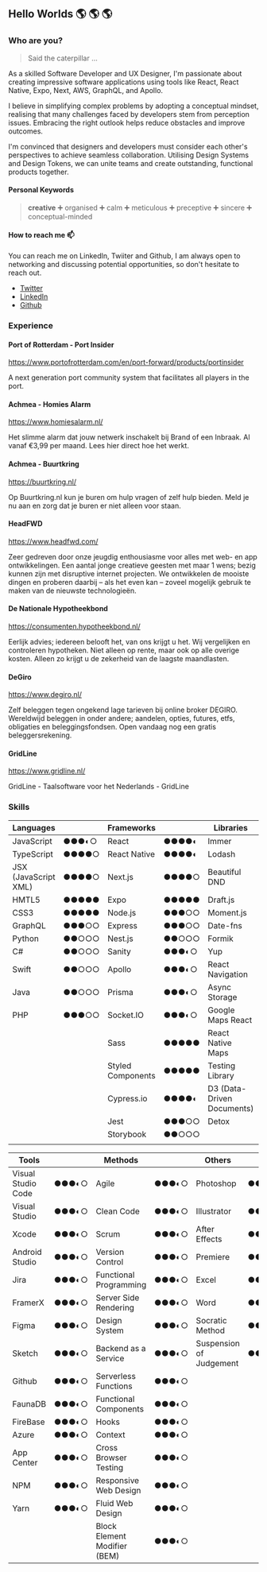 ## Hello Worlds 🌎 🌎 🌎

### Who are you?
> Said the caterpillar ...

As a skilled Software Developer and UX Designer, I'm passionate about creating impressive software applications using tools like React, React Native, Expo, Next, AWS, GraphQL, and Apollo.

I believe in simplifying complex problems by adopting a conceptual mindset, realising that many challenges faced by developers stem from perception issues. Embracing the right outlook helps reduce obstacles and improve outcomes.

I'm convinced that designers and developers must consider each other's perspectives to achieve seamless collaboration. Utilising Design Systems and Design Tokens, we can unite teams and create outstanding, functional products together.

#### Personal Keywords
> **creative** ➕ organised ➕ calm ➕ meticulous ➕ preceptive ➕ sincere ➕ conceptual-minded

#### How to reach me 📫

You can reach me on LinkedIn, Twiiter and Github, I am always open to networking and discussing potential opportunities, so don't hesitate to reach out.

- [Twitter](https://twitter.com/bartoosten) 
- [LinkedIn](https://www.linkedin.com/in/bart-oosten-516b9169/)
- [Github](https://github.com/bartoosten)

### Experience

#### Port of Rotterdam - Port Insider

https://www.portofrotterdam.com/en/port-forward/products/portinsider

A next generation port community system that facilitates all players in the port.

#### Achmea - Homies Alarm

https://www.homiesalarm.nl/

Het slimme alarm dat jouw netwerk inschakelt bij Brand of een Inbraak. Al vanaf €3,99 per maand. Lees hier direct hoe het werkt.

#### Achmea - Buurtkring

https://buurtkring.nl/

Op Buurtkring.nl kun je buren om hulp vragen of zelf hulp bieden. Meld je nu aan en zorg dat je buren er niet alleen voor staan.

#### HeadFWD

https://www.headfwd.com/

Zeer gedreven door onze jeugdig enthousiasme voor alles met web- en app ontwikkelingen. Een aantal jonge creatieve geesten met maar 1 wens; bezig kunnen zijn met disruptive internet projecten. We ontwikkelen de mooiste dingen en proberen daarbij – als het even kan – zoveel mogelijk gebruik te maken van de nieuwste technologieën.

#### De Nationale Hypotheekbond

https://consumenten.hypotheekbond.nl/

Eerlijk advies; iedereen belooft het, van ons krijgt u het. Wij vergelijken en controleren hypotheken. Niet alleen op rente, maar ook op alle overige kosten. Alleen zo krijgt u de zekerheid van de laagste maandlasten.

#### DeGiro

https://www.degiro.nl/

Zelf beleggen tegen ongekend lage tarieven bij online broker DEGIRO. Wereldwijd beleggen in onder andere; aandelen, opties, futures, etfs, obligaties en beleggingsfondsen. Open vandaag nog een gratis beleggersrekening.

#### GridLine

https://www.gridline.nl/

GridLine - Taalsoftware voor het Nederlands - GridLine

### Skills

| Languages 	|  	| Frameworks 	|  	| Libraries 	|  	|
|-	|-	|-	|-	|-	|-	|
| JavaScript 	| ●●●◐○ 	| React 	| ●●●●◐ 	| Immer 	| ●●●●◐ 	|
| TypeScript 	| ●●●●○ 	| React Native 	| ●●●●◐ 	| Lodash 	| ●●●●◐ 	|
| JSX (JavaScript XML) 	| ●●●●○ 	| Next.js 	| ●●●●○ 	| Beautiful DND 	| ●●●●○ 	|
| HMTL5 	| ●●●●● 	| Expo 	| ●●●●● 	| Draft.js 	| ●●●●○ 	|
| CSS3 	| ●●●●● 	| Node.js 	| ●●●○○ 	| Moment.js 	| ●●●●○ 	|
| GraphQL 	| ●●●○○ 	| Express 	| ●●●○○ 	| Date-fns 	| ●●●●○ 	|
| Python 	| ●●○○○ 	| Nest.js 	| ●●○○○ 	| Formik 	| ●●●●◐ 	|
| C# 	| ●●○○○ 	| Sanity 	| ●●●◐○ 	| Yup 	| ●●●●○ 	|
| Swift 	| ●●○○○ 	| Apollo 	| ●●●◐○ 	| React Navigation 	| ●●●●◐ 	|
| Java 	| ●●○○○ 	| Prisma 	| ●●●◐○ 	| Async Storage 	| ●●●●◐ 	|
| PHP 	| ●●●○○ 	| Socket.IO 	| ●●●◐○ 	| Google Maps React 	| ●●●◐○ 	|
|  	|  	| Sass 	| ●●●●● 	| React Native Maps 	| ●●●◐○ 	|
|  	|  	| Styled Components 	| ●●●●● 	| Testing Library 	| ●●●◐○ 	|
|  	|  	| Cypress.io 	| ●●●●◐ 	| D3 (Data-Driven Documents) 	| ●●●○○ 	|
|  	|  	| Jest 	| ●●●○○ 	| Detox 	| ●●○○○ 	|
|  	|  	| Storybook 	| ●●○○○ 	|  	|  	|
|                               	|  	|                                 	|  	|  	|  	|

| Tools 	|  	| Methods 	|  	| Others 	|  	|
|-	|-	|-	|-	|-	|-	|
| Visual Studio Code 	| ●●●◐○ 	| Agile 	| ●●●◐○ 	| Photoshop 	| ●●●◐○ 	|
| Visual Studio 	| ●●●◐○ 	| Clean Code 	| ●●●◐○ 	| Illustrator 	| ●●●◐○ 	|
| Xcode 	| ●●●◐○ 	| Scrum 	| ●●●◐○ 	| After Effects 	| ●●●◐○ 	|
| Android Studio 	| ●●●◐○ 	| Version Control 	| ●●●◐○ 	| Premiere 	| ●●●◐○ 	|
| Jira 	| ●●●◐○ 	| Functional Programming 	| ●●●◐○ 	| Excel 	| ●●●◐○ 	|
| FramerX 	| ●●●◐○ 	| Server Side Rendering 	| ●●●◐○ 	| Word 	| ●●●◐○ 	|
| Figma 	| ●●●◐○ 	| Design System 	| ●●●◐○ 	| Socratic Method 	| ●●●◐○ 	|
| Sketch 	| ●●●◐○ 	| Backend as a Service 	| ●●●◐○ 	| Suspension of Judgement 	| ●●●◐○ 	|
| Github 	| ●●●◐○ 	| Serverless Functions 	| ●●●◐○ 	|  	|  	|
| FaunaDB 	| ●●●◐○ 	| Functional Components 	| ●●●◐○ 	|  	|  	|
| FireBase 	| ●●●◐○ 	| Hooks 	| ●●●◐○ 	|  	|  	|
| Azure 	| ●●●◐○ 	| Context 	| ●●●◐○ 	|  	|  	|
| App Center 	| ●●●◐○ 	| Cross Browser Testing 	| ●●●◐○ 	|  	|  	|
| NPM 	| ●●●◐○ 	| Responsive Web Design 	| ●●●◐○ 	|  	|  	|
| Yarn 	| ●●●◐○ 	| Fluid Web Design 	| ●●●◐○ 	|  	|  	|
|  	|  	| Block Element Modifier (BEM) 	| ●●●◐○ 	|  	|  	|

<!--
  Eslint
  TsLint
  Prettier
-->
